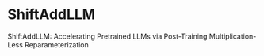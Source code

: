 # ShiftAddLLM
ShiftAddLLM: Accelerating Pretrained LLMs via Post-Training Multiplication-Less Reparameterization
